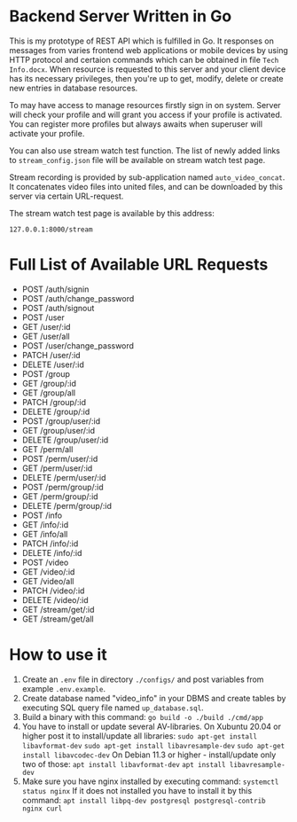 # Backend Server Written in Go

This is my prototype of REST API which is fulfilled in Go. It responses on messages from varies frontend web applications or mobile devices by using HTTP protocol and certaion commands which can be obtained in file `Tech Info.docx`. When resource is requested to this server and your client device has its necessary privileges, then you're up to get, modify, delete or create new entries in database resources.

To may have access to manage resources firstly sign in on system. Server will check your profile and will grant you access if your profile is activated. You can register more profiles but always awaits when superuser will activate your profile.

You can also use stream watch test function. The list of newly added links to `stream_config.json` file will be available on stream watch test page.

Stream recording is provided by sub-application named `auto_video_concat`. It concatenates video files into united files, and can be downloaded by this server via certain URL-request.

The stream watch test page is available by this address:

`127.0.0.1:8000/stream`

# Full List of Available URL Requests

* POST   /auth/signin
* POST   /auth/change_password
* POST   /auth/signout
* POST   /user
* GET    /user/:id
* GET    /user/all
* POST   /user/change_password
* PATCH  /user/:id
* DELETE /user/:id
* POST   /group
* GET    /group/:id
* GET    /group/all
* PATCH  /group/:id
* DELETE /group/:id
* POST   /group/user/:id
* GET    /group/user/:id
* DELETE /group/user/:id
* GET    /perm/all
* POST   /perm/user/:id
* GET    /perm/user/:id
* DELETE /perm/user/:id
* POST   /perm/group/:id
* GET    /perm/group/:id
* DELETE /perm/group/:id
* POST   /info
* GET    /info/:id
* GET    /info/all
* PATCH  /info/:id
* DELETE /info/:id
* POST   /video
* GET    /video/:id
* GET    /video/all
* PATCH  /video/:id
* DELETE /video/:id
* GET    /stream/get/:id
* GET    /stream/get/all

# How to use it

1. Create an `.env` file in directory `./configs/` and post variables from example `.env.example`.
2. Create database named "video_info" in your DBMS and create tables by executing
SQL query file named `up_database.sql`.
3. Build a binary with this command:
`go build -o ./build ./cmd/app`
4. You have to install or update several AV-libraries.
On Xubuntu 20.04 or higher post it to install/update all libraries:
`sudo apt-get install libavformat-dev`
`sudo apt-get install libavresample-dev`
`sudo apt-get install libavcodec-dev`
On Debian 11.3 or higher - install/update only two of those:
`apt install libavformat-dev`
`apt install libavresample-dev`
5. Make sure you have nginx installed by executing command:
`systemctl status nginx`
If it does not installed you have to install it by this command:
`apt install libpq-dev postgresql postgresql-contrib nginx curl`

